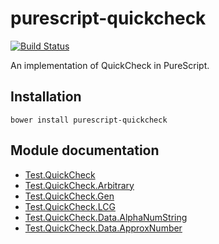# purescript-quickcheck

[![Build Status](https://travis-ci.org/purescript/purescript-quickcheck.svg?branch=master)](https://travis-ci.org/purescript/purescript-quickcheck)

An implementation of QuickCheck in PureScript.

## Installation

```
bower install purescript-quickcheck
```

## Module documentation

- [Test.QuickCheck](docs/Test/QuickCheck.md)
- [Test.QuickCheck.Arbitrary](docs/Test/QuickCheck/Arbitrary.md)
- [Test.QuickCheck.Gen](docs/Test/QuickCheck/Gen.md)
- [Test.QuickCheck.LCG](docs/Test/QuickCheck/LCG.md)
- [Test.QuickCheck.Data.AlphaNumString](docs/Test/QuickCheck/Data/AlphaNumString.md)
- [Test.QuickCheck.Data.ApproxNumber](docs/Test/QuickCheck/Data/ApproxNumber.md)
